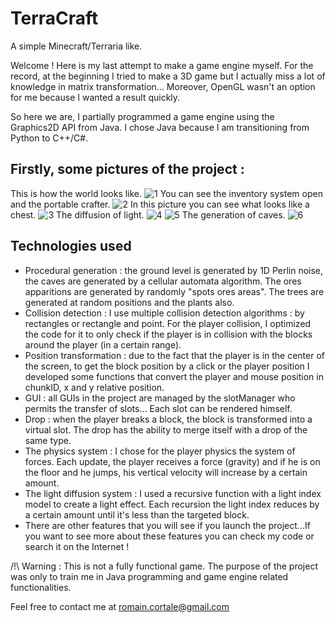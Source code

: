 # TerraCraft
A simple Minecraft/Terraria like.

Welcome ! Here is my last attempt to make a game engine myself. For the record, at the beginning I tried to make a 3D game but I actually miss a lot of knowledge in matrix transformation... Moreover, OpenGL wasn't an option for me because I wanted a result quickly.

So here we are, I partially programmed a game engine using the Graphics2D API from Java. I chose Java because I am transitioning from Python to C++/C#.

## Firstly, some pictures of the project :

This is how the world looks like.
![1](https://user-images.githubusercontent.com/41203452/129716990-51840429-fcf3-49b2-b2d9-f950b5bc8636.PNG)
You can see the inventory system open and the portable crafter.
![2](https://user-images.githubusercontent.com/41203452/129716995-ca11beec-1056-4735-9445-6dccbe2479a6.PNG)
In this picture you can see what looks like a chest.
![3](https://user-images.githubusercontent.com/41203452/129716998-c7a875ba-4d22-4a7c-9364-e888bebb70bc.PNG)
The diffusion of light.
![4](https://user-images.githubusercontent.com/41203452/129717005-36f9afe0-382f-41b4-bde2-bafe2be94dce.PNG)
![5](https://user-images.githubusercontent.com/41203452/129717013-9eb94840-651f-45e9-8f50-e90255e01b2c.PNG)
The generation of caves.
![6](https://user-images.githubusercontent.com/41203452/129717016-7253d178-4da0-4704-93b9-02443e48d48b.PNG)

## Technologies used
- Procedural generation : the ground level is generated by 1D Perlin noise, the caves are generated by a cellular automata algorithm. The ores apparitions are generated by randomly "spots ores areas". The trees are generated at random positions and the plants also.
- Collision detection : I use multiple collision detection algorithms : by rectangles or rectangle and point. For the player collision, I optimized the code for it to only check if the player is in collision with the blocks around the player (in a certain range).
- Position transformation : due to the fact that the player is in the center of the screen, to get the block position by a click or the player position I developed some functions that convert the player and mouse position in chunkID, x and y relative position.
- GUI : all GUIs in the project are managed by the slotManager who permits the transfer of slots... Each slot can be rendered himself.
- Drop : when the player breaks a block, the block is transformed into a virtual slot. The drop has the ability to merge itself with a drop of the same type.
- The physics system : I chose for the player physics the system of forces. Each update, the player receives a force (gravity) and if he is on the floor and he jumps, his vertical velocity will increase by a certain amount.
- The light diffusion system : I used a recursive function with a light index model to create a light effect. Each recursion the light index reduces by a certain amount until it's less than the targeted block.
- There are other features that you will see if you launch the project...If you want to see more about these features you can check my code or search it on the Internet !

/!\ Warning : This is not a fully functional game. The purpose of the project was only to train me in Java programming and game engine related functionalities.

Feel free to contact me at romain.cortale@gmail.com
